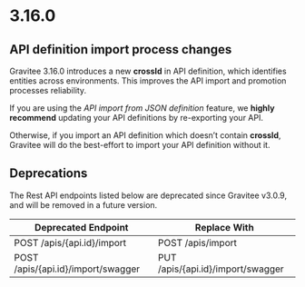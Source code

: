 # 3.16.0

## API definition import process changes

Gravitee 3.16.0 introduces a new **crossId** in API definition, which identifies entities across environments. This improves the API import and promotion processes reliability.

If you are using the _API import from JSON definition_ feature, we **highly recommend** updating your API definitions by re-exporting your API.

Otherwise, if you import an API definition which doesn’t contain **crossId**, Gravitee will do the best-effort to import your API definition without it.

## Deprecations

The Rest API endpoints listed below are deprecated since Gravitee v3.0.9, and will be removed in a future version.

| Deprecated Endpoint                | Replace With                      |
| ---------------------------------- | --------------------------------- |
| POST /apis/{api.id}/import         | POST /apis/import                 |
| POST /apis/{api.id}/import/swagger | PUT /apis/{api.id}/import/swagger |
